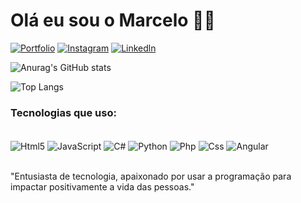 # Olá eu sou o Marcelo 🖐🏻

[![Portfolio](https://img.shields.io/badge/dev.to-fff?style=for-the-badge&logo=devdotto&logoColor=blue)]()
[![Instagram](https://img.shields.io/badge/Instagram-fff?style=for-the-badge&logo=instagram&logoColor=blue)](https://instagram.com/soft_marcelo?igshid=MTk0NTkyODZkYg%3D%3D&utm_source=qr)
[![Linkedln](https://img.shields.io/badge/LinkedIn-fff?style=for-the-badge&logo=linkedin&logoColor=blue)]([linkedin.com/in/marcelo-junior-027715261](https://www.linkedin.com/in/marcelo-junior-027715261/))

![Anurag's GitHub stats](https://github-readme-stats.vercel.app/api?username=MarceloScripts&show_icons=true&theme=transparent&bg_color=fff&text_color=000&hide_title=true&hide_stars=true)

![Top Langs](https://github-readme-stats.vercel.app/api/top-langs/?username=MarceloScripts&hidden_progress_bars=true)

### Tecnologias que uso: 

<div style="display: inline_block"></br>
    <img align="center"alt="Html5" src="https://img.shields.io/badge/HTML5-fff?style=for-the-badge&logo=html5&logoColor=blue">
    <img align="center"alt="JavaScript" src="https://img.shields.io/badge/JavaScript-fff?style=for-the-badge&logo=javascript&logoColor=blue">
    <img align="center"alt="C#" src="https://img.shields.io/badge/C%23-fff?style=for-the-badge&logo=c-sharp&logoColor=blue">
    <img align="center"alt="Python" src="https://img.shields.io/badge/Python-fff?style=for-the-badge&logo=python&logoColor=blue">
    <img align="center"alt="Php" src="https://img.shields.io/badge/PHP-fff?style=for-the-badge&logo=php&logoColor=blue">
    <img align="center"alt="Css" src="https://img.shields.io/badge/CSS3-fff?style=for-the-badge&logo=css3&logoColor=blue">
    <img align="center"alt="Angular" src="https://img.shields.io/badge/Angular-fff?style=for-the-badge&logo=angular&logoColor=blue">
</div></br>

"Entusiasta de tecnologia, apaixonado por usar a programação para impactar positivamente a vida das pessoas."
